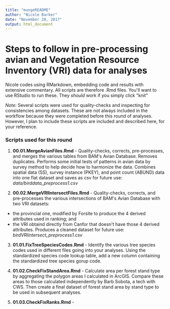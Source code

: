 ```yaml
---
title: "mungeREADME"
author: "Nicole Barker"
date: "November 28, 2017"
output: html_document
---
```


# Steps to follow in pre-processing avian and Vegetation Resource Inventory (VRI) data for analyses

Nicole codes using RMarkdown, embedding code and results with extensive commentary. All scripts are therefore .Rmd files. You'll want to use RStudio to run these. They *should* work if you simply click "knit"

*Note:* Several scripts were used for quality-checks and inspecting for consistencies among datasets. These are not always included in the workflow because they were completed before this round of analyses. However, I plan to include these scripts are included and described here, for your reference.

### Scripts used for this round

1. **00.01.MergeAvianFiles.Rmd** - Quality-checks, corrects, pre-processes, and merges the various tables from BAM's Avian Database. Removes duplicates. Performs some initial tests of patterns in avian data by survey method to help decide how to harmonize the data. 
Combines spatial data (SS), survey instance (PKEY), and point count (ABUND) data into one flat dataset and saves as csv for future use: _data/birddata_preprocess1.csv_


2. **00.02.MergeVRIIntersectFiles.Rmd** - Quality-checks, corrects, and pre-processes the various intersections of BAM's Avian Database with two VRI datasets: 
* the provincial one, modified by Forsite to produce the 4 derived attributes used in ranking; and
* the VRI obtaind directly from Canfor that doesn't have those 4 derived attributes.
Produces a cleaned dataset for future use: _birdVRIintersect_preprocess1.csv_


3. **01.01.FixTreeSpeciesCodes.Rmd** - Identify the various tree species codes used in different files going into your analyses. Using the standardized species code lookup table, add a new column containing the standardized tree species gorup code.


4. **01.02.CheckFixStandArea.Rmd** - Calculate area per forest stand type by aggregating the polygon areas I calculated in ArcGIS. Compare these areas to those calculated independently by Barb Sobota, a tech with CWS. Then create a final dataset of forest stand area by stand type to be used in subsequent analyses. 



5. **01.03.CheckFixRanks.Rmd** - 







